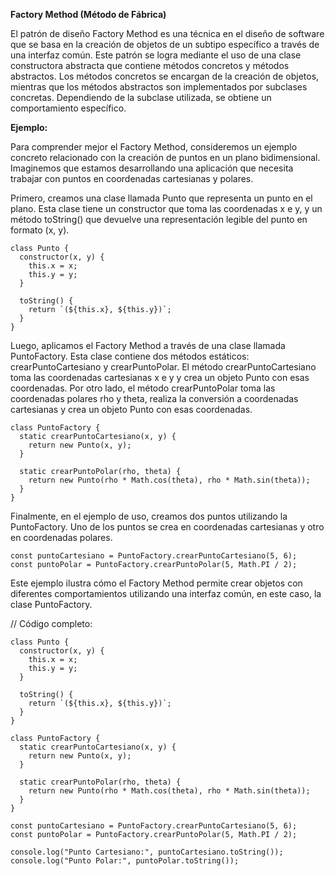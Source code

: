 **Factory Method (Método de Fábrica)**

El patrón de diseño Factory Method es una técnica en el diseño de software que se basa en la creación de objetos de un subtipo específico a través de una interfaz común. Este patrón se logra mediante el uso de una clase constructora abstracta que contiene métodos concretos y métodos abstractos. Los métodos concretos se encargan de la creación de objetos, mientras que los métodos abstractos son implementados por subclases concretas. Dependiendo de la subclase utilizada, se obtiene un comportamiento específico.

**Ejemplo:**

Para comprender mejor el Factory Method, consideremos un ejemplo concreto relacionado con la creación de puntos en un plano bidimensional. Imaginemos que estamos desarrollando una aplicación que necesita trabajar con puntos en coordenadas cartesianas y polares.

Primero, creamos una clase llamada Punto que representa un punto en el plano. Esta clase tiene un constructor que toma las coordenadas x e y, y un método toString() que devuelve una representación legible del punto en formato (x, y).

```
class Punto {
  constructor(x, y) {
    this.x = x;
    this.y = y;
  }

  toString() {
    return `(${this.x}, ${this.y})`;
  }
}
```

Luego, aplicamos el Factory Method a través de una clase llamada PuntoFactory. Esta clase contiene dos métodos estáticos: crearPuntoCartesiano y crearPuntoPolar. El método crearPuntoCartesiano toma las coordenadas cartesianas x e y y crea un objeto Punto con esas coordenadas. Por otro lado, el método crearPuntoPolar toma las coordenadas polares rho y theta, realiza la conversión a coordenadas cartesianas y crea un objeto Punto con esas coordenadas.

```
class PuntoFactory {
  static crearPuntoCartesiano(x, y) {
    return new Punto(x, y);
  }

  static crearPuntoPolar(rho, theta) {
    return new Punto(rho * Math.cos(theta), rho * Math.sin(theta));
  }
}
```

Finalmente, en el ejemplo de uso, creamos dos puntos utilizando la PuntoFactory. Uno de los puntos se crea en coordenadas cartesianas y otro en coordenadas polares.

```
const puntoCartesiano = PuntoFactory.crearPuntoCartesiano(5, 6);
const puntoPolar = PuntoFactory.crearPuntoPolar(5, Math.PI / 2);
```

Este ejemplo ilustra cómo el Factory Method permite crear objetos con diferentes comportamientos utilizando una interfaz común, en este caso, la clase PuntoFactory.

// Código completo:

```
class Punto {
  constructor(x, y) {
    this.x = x;
    this.y = y;
  }

  toString() {
    return `(${this.x}, ${this.y})`;
  }
}

class PuntoFactory {
  static crearPuntoCartesiano(x, y) {
    return new Punto(x, y);
  }

  static crearPuntoPolar(rho, theta) {
    return new Punto(rho * Math.cos(theta), rho * Math.sin(theta));
  }
}

const puntoCartesiano = PuntoFactory.crearPuntoCartesiano(5, 6);
const puntoPolar = PuntoFactory.crearPuntoPolar(5, Math.PI / 2);

console.log("Punto Cartesiano:", puntoCartesiano.toString());
console.log("Punto Polar:", puntoPolar.toString());
```
